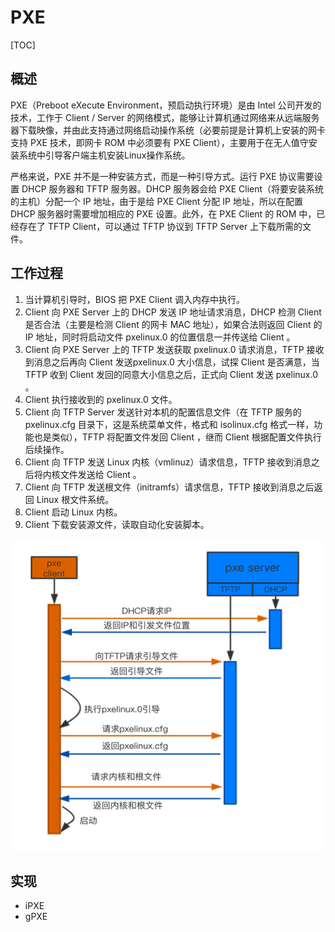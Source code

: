 # PXE

[TOC]

## 概述

PXE（Preboot eXecute  Environment，预启动执行环境）是由 Intel 公司开发的技术，工作于 Client / Server 的网络模式，能够让计算机通过网络来从远端服务器下载映像，并由此支持通过网络启动操作系统（必要前提是计算机上安装的网卡支持 PXE 技术，即网卡 ROM 中必须要有 PXE Client），主要用于在无人值守安装系统中引导客户端主机安装Linux操作系统。

严格来说，PXE 并不是一种安装方式，而是一种引导方式。运行 PXE 协议需要设置 DHCP 服务器和 TFTP 服务器。DHCP 服务器会给 PXE Client（将要安装系统的主机）分配一个 IP 地址，由于是给 PXE Client 分配 IP 地址，所以在配置 DHCP 服务器时需要增加相应的 PXE 设置。此外，在 PXE Client 的 ROM 中，已经存在了 TFTP Client，可以通过 TFTP 协议到 TFTP Server 上下载所需的文件。

## 工作过程

1. 当计算机引导时，BIOS 把 PXE Client 调入内存中执行。
2. Client 向 PXE Server 上的 DHCP 发送 IP 地址请求消息，DHCP 检测 Client 是否合法（主要是检测 Client 的网卡 MAC 地址），如果合法则返回 Client 的 IP 地址，同时将启动文件 pxelinux.0 的位置信息一并传送给 Client 。
3. Client 向 PXE  Server 上的 TFTP 发送获取 pxelinux.0 请求消息，TFTP 接收到消息之后再向 Client 发送pxelinux.0 大小信息，试探 Client 是否满意，当 TFTP 收到 Client 发回的同意大小信息之后，正式向 Client 发送 pxelinux.0 。
4. Client 执行接收到的 pxelinux.0 文件。
5. Client 向 TFTP  Server 发送针对本机的配置信息文件（在 TFTP 服务的 pxelinux.cfg 目录下，这是系统菜单文件，格式和 isolinux.cfg 格式一样，功能也是类似），TFTP 将配置文件发回 Client ，继而 Client 根据配置文件执行后续操作。
6. Client 向 TFTP 发送 Linux 内核（vmlinuz）请求信息，TFTP 接收到消息之后将内核文件发送给 Client 。
7. Client 向 TFTP 发送根文件（initramfs）请求信息，TFTP 接收到消息之后返回 Linux 根文件系统。
8. Client 启动 Linux 内核。
9. Client 下载安装源文件，读取自动化安装脚本。

 ![img](../../Image/p/pxe.png)

## 实现

* iPXE
* gPXE

